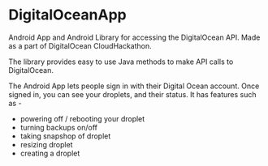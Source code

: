 # DigitalOceanApp
Android App and Android Library for accessing the DigitalOcean API.
Made as a part of DigitalOcean CloudHackathon.

The library provides easy to use Java methods to make API calls to DigitalOcean.

The Android App lets people sign in with their Digital Ocean account. 
Once signed in, you can see your droplets, and their status. 
It has features such as - 
 - powering off / rebooting your droplet
 - turning backups on/off
 - taking snapshop of droplet
 - resizing droplet
 - creating a droplet
